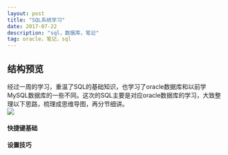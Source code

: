 ```yaml
---
layout: post
title: "SQL系统学习"
date: 2017-07-22 
description: "sql，数据库，笔记"
tag: oracle，笔记，sql
---  
```


## 结构预览

经过一周的学习，重温了SQL的基础知识，也学习了oracle数据库和以前学MySQL数据库的一些不同。这次的SQL主要是对应oracle数据库的学习，大致整理以下思路，梳理成思维导图，再分节细讲。  
   ![](https://github.com/pangkanghua/pangkanghua.github.io/blob/master/images/posts/oracle/SQL.jpg)  

#### 快捷键基础 



#### 设置技巧 








